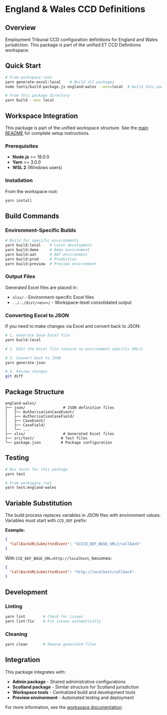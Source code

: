 # England & Wales CCD Definitions

## Overview

Employment Tribunal CCD configuration definitions for England and Wales jurisdiction. This package is part of the unified ET CCD Definitions workspace.

## Quick Start

```bash
# From workspace root
yarn generate-excel:local    # Build all packages
node tools/build-package.js england-wales --env=local  # Build this package only

# From this package directory
yarn build --env local
```

## Workspace Integration

This package is part of the unified workspace structure. See the [main README](../../README.md) for complete setup instructions.

### Prerequisites

- **Node.js** >= 18.0.0
- **Yarn** >= 3.0.0
- **WSL 2** (Windows users)

### Installation

From the workspace root:
```bash
yarn install
```

## Build Commands

### Environment-Specific Builds

```bash
# Build for specific environments
yarn build:local    # Local development
yarn build:demo     # Demo environment
yarn build:aat      # AAT environment  
yarn build:prod     # Production
yarn build:preview  # Preview environment
```

### Output Files

Generated Excel files are placed in:
- `xlsx/` - Environment-specific Excel files
- `../../dist/<env>/` - Workspace-level consolidated output

### Converting Excel to JSON

If you need to make changes via Excel and convert back to JSON:

```bash
# 1. Generate base Excel file
yarn build:local

# 2. Edit the Excel file (ensure no environment-specific URLs)

# 3. Convert back to JSON
yarn generate-json

# 4. Review changes
git diff
```

## Package Structure

```
england-wales/
├── json/                 # JSON definition files
│   ├── AuthorisationCaseEvent/
│   ├── AuthorisationCaseField/
│   ├── CaseEvent/
│   ├── CaseField/
│   └── ...
├── xlsx/                 # Generated Excel files
├── src/test/            # Test files
└── package.json         # Package configuration
```

## Testing

```bash
# Run tests for this package
yarn test

# From workspace root
yarn test:england-wales
```

## Variable Substitution

The build process replaces variables in JSON files with environment values. Variables must start with `CCD_DEF` prefix:

**Example:**
```json
{
  "CallBackURLSubmittedEvent": "${CCD_DEF_BASE_URL}/callback"
}
```

With `CCD_DEF_BASE_URL=http://localhost`, becomes:
```json
{
  "CallBackURLSubmittedEvent": "http://localhost/callback"
}
```

## Development

### Linting

```bash
yarn lint        # Check for issues
yarn lint:fix    # Fix issues automatically
```

### Cleaning

```bash
yarn clean       # Remove generated files
```

## Integration

This package integrates with:
- **Admin package** - Shared administrative configurations
- **Scotland package** - Similar structure for Scotland jurisdiction
- **Workspace tools** - Centralized build and development tools
- **Preview environment** - Automated testing and deployment

For more information, see the [workspace documentation](../../README.md).
